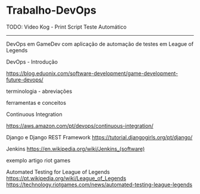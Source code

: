 # Trabalho-DevOps

TODO:
Video Kog - Print Script Teste Automático


---------------------------------------------------------------------------

DevOps em GameDev com aplicação de automação de testes em League of Legends

DevOps - Introdução

https://blog.eduonix.com/software-development/game-development-future-devops/

terminologia - abreviações

ferramentas e conceitos

Continuous Integration

https://aws.amazon.com/pt/devops/continuous-integration/


Django e Django REST Framework
https://tutorial.djangogirls.org/pt/django/


Jenkins
https://en.wikipedia.org/wiki/Jenkins_(software)


exemplo artigo riot games

Automated Testing for League of Legends
https://pt.wikipedia.org/wiki/League_of_Legends
https://technology.riotgames.com/news/automated-testing-league-legends
